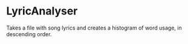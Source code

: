 # LyricAnalyser
Takes a file with song lyrics and creates a histogram of word usage, in descending order.
